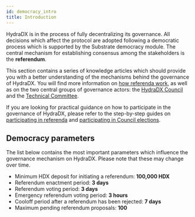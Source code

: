 ```yaml
---
id: democracy_intro
title: Introduction
---
```


HydraDX is in the process of fully decentralizing its governance. All decisions which affect the protocol are adopted following a democratic process which is supported by the Substrate democracy module. The central mechanism for establishing consensus among the stakeholders is the **referendum**.

This section contains a series of knowledge articles which should provide you with a better understanding of the mechanisms behind the governance of HydraDX. You will find more information on [how referenda work](/democracy_referenda), as well as on the two central groups of governance actors: the [HydraDX Council](/democracy_council) and the [Technical Committee](/democracy_technical_committee).

If you are looking for practical guidance on how to participate in the governance of HydraDX, please refer to the step-by-step guides on [participating in referenda](/participate_in_referenda) and [participating in Council elections](/participate_in_council_elections).

## Democracy parameters
The list below contains the most important parameters which influence the governance mechanism on HydraDX. Please note that these may change over time.


* Minimum HDX deposit for initiating a referendum: **100,000 HDX**
* Referendum enactment period: **3 days**
* Referendum voting period: **3 days**
* Emergency referendum voting period: **3 hours**
* Cooloff period after a referendum has been rejected: **7 days**
* Maximum pending referendum proposals: **100**
